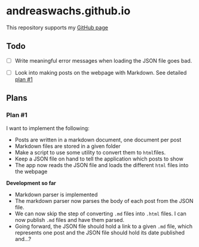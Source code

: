# andreaswachs.github.io

This repository supports my [GitHub page](https://andreaswachs.github.io/)


## Todo

- [ ] Write meaningful error messages when loading the JSON file goes bad.
- [ ] Look into making posts on the webpage with Markdown. See detailed [plan #1](#plan1)


## Plans

### <a name="plan1"></a>Plan #1

I want to implement the following:

- Posts are written in a markdown document, one document per post
- Markdown files are stored in a given folder
- Make a script to use some utility to convert them to `html`files.
- Keep a JSON file on hand to tell the application which posts to show
- The app now reads the JSON file and loads the different `html` files into the webpage

**Development so far**
* Markdown parser is implemented
* The markdown parser now parses the body of each post from the JSON file.
* We can now skip the step of converting `.md` files into `.html` files. I can now publish `.md` files and have them parsed.
* Going forward, the JSON file should hold a link to a given `.md` file, which represents one post and the JSON file should hold its date published and...?
